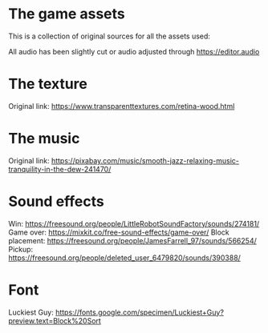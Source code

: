 # The game assets

This is a collection of original sources for all the assets used:

All audio has been slightly cut or audio adjusted through https://editor.audio

# The texture

Original link: https://www.transparenttextures.com/retina-wood.html

# The music

Original link: https://pixabay.com/music/smooth-jazz-relaxing-music-tranquility-in-the-dew-241470/

# Sound effects

Win: https://freesound.org/people/LittleRobotSoundFactory/sounds/274181/
Game over: https://mixkit.co/free-sound-effects/game-over/
Block placement: https://freesound.org/people/JamesFarrell_97/sounds/566254/
Pickup: https://freesound.org/people/deleted_user_6479820/sounds/390388/

# Font

Luckiest Guy: https://fonts.google.com/specimen/Luckiest+Guy?preview.text=Block%20Sort
